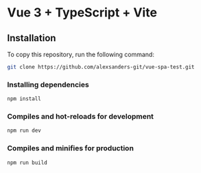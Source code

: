 # Vue 3 + TypeScript + Vite

## Installation

To copy this repository, run the following command:

```bash
git clone https://github.com/alexsanders-git/vue-spa-test.git
```

### Installing dependencies

```bash
npm install
```

### Compiles and hot-reloads for development

```bash
npm run dev
```

### Compiles and minifies for production

```bash
npm run build
```